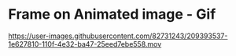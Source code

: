 # Frame on Animated image - Gif


https://user-images.githubusercontent.com/82731243/209393537-1e627810-110f-4e32-ba47-25eed7ebe558.mov
